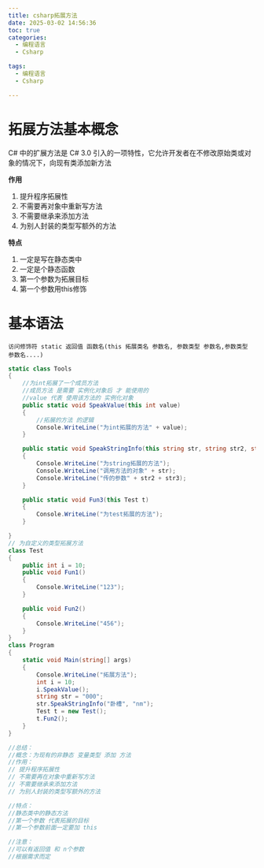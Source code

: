 ```yaml
---
title: csharp拓展方法
date: 2025-03-02 14:56:36
toc: true
categories:
  - 编程语言
  - Csharp

tags:
  - 编程语言
  - Csharp

---
```


# 拓展方法基本概念
C# 中的扩展方法是 C# 3.0 引入的一项特性，它允许开发者在不修改原始类或对象的情况下，向现有类添加新方法

**作用**
1. 提升程序拓展性
2. 不需要再对象中重新写方法
3. 不需要继承来添加方法
4. 为别人封装的类型写额外的方法

**特点**
1. 一定是写在静态类中
2. 一定是个静态函数
3. 第一个参数为拓展目标
4. 第一个参数用this修饰

# 基本语法
`访问修饰符 static 返回值 函数名(this 拓展类名 参数名, 参数类型 参数名,参数类型 参数名....)`


```c#
static class Tools
{
    //为int拓展了一个成员方法 
    //成员方法 是需要 实例化对象后 才 能使用的
    //value 代表 使用该方法的 实例化对象
    public static void SpeakValue(this int value)
    {
        //拓展的方法 的逻辑
        Console.WriteLine("为int拓展的方法" + value);
    }

    public static void SpeakStringInfo(this string str, string str2, string str3)
    {
        Console.WriteLine("为string拓展的方法");
        Console.WriteLine("调用方法的对象" + str);
        Console.WriteLine("传的参数" + str2 + str3);
    }

    public static void Fun3(this Test t)
    {
        Console.WriteLine("为test拓展的方法");
    }

}
// 为自定义的类型拓展方法
class Test
{
    public int i = 10;
    public void Fun1()
    {
        Console.WriteLine("123");
    }

    public void Fun2()
    {
        Console.WriteLine("456");
    }
}
class Program
{
    static void Main(string[] args)
    {
        Console.WriteLine("拓展方法");
        int i = 10;
        i.SpeakValue();
        string str = "000";
        str.SpeakStringInfo("卧槽", "nm");
        Test t = new Test();
        t.Fun2();
    }
}

//总结：
//概念：为现有的非静态 变量类型 添加 方法
//作用：
// 提升程序拓展性
// 不需要再在对象中重新写方法
// 不需要继承来添加方法
// 为别人封装的类型写额外的方法

//特点：
//静态类中的静态方法
//第一个参数 代表拓展的目标
//第一个参数前面一定要加 this

//注意：
//可以有返回值 和 n个参数
//根据需求而定

```